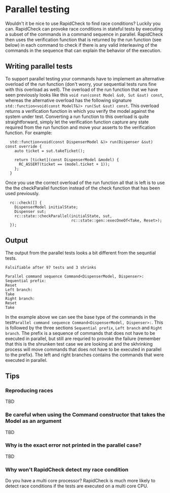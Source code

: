 Parallel testing
=========================
Wouldn't it be nice to use RapidCheck to find race conditions? Luckily you can. RapidCheck can provoke race conditions in stateful tests by executing a subset of the commands in a command sequence in parallel. RapidCheck then uses the verification function that is returned by the run function (see below) in each command to check if there is any valid interleaving of the commands in the sequence that can explain the behavior of the execution. 

## Writing parallel tests ##
To support parallel testing your commands have to implement an alternative overload of the run function (don't worry, your sequential tests runs fine with this overload as well). The overload of the run function that we have seen previously looks like this ```void run(const Model &s0, Sut &sut) const```, whereas the alternative overload has the following signature ```std::function<void(const ModelT&)> run(Sut &sut) const```. This overload returns a verification function in which you verify the model against the system under test. Converting a run function to this overload is quite straightforward, simply let the verification function capture any state required from the run function and move your asserts to the verification function. For example:

```
  std::function<void(const DispenserModel &)> run(Dispenser &sut) const override {
    auto ticket = sut.takeTicket();

    return [ticket](const DispenserModel &model) {
      RC_ASSERT(ticket == (model.ticket + 1));
    };
  }
```

Once you use the correct overload of the run function all that is left is to use the the checkParallel function instead of the check function that has been used previously.

```
  rc::check([] {
    DispenserModel initialState;
    Dispenser sut;
    rc::state::checkParallel(initialState, sut,
                             rc::state::gen::execOneOf<Take, Reset>);
  });
```

## Output ##
The output from the parallel tests looks a bit different from the sequntial tests.

```
Falsifiable after 97 tests and 3 shrinks

Parallel command sequence Command<DispenserModel, Dispenser>:
Sequential prefix:
Reset
Left branch:
Take
Right branch:
Reset
Take
```

In the example above we can see the base type of the commands in the test```Parallel command sequence Command<DispenserModel, Dispenser>:```. This is followed by the three sections ```Sequential prefix```, ```Left branch``` and ```Right branch```. The prefix is a sequence of commands that does not have to be executed in parallel, but still are requried to provoke the failure (remember that this is the shrunken test case we are looking at and the skhrinking process will move commands that does not have to be executed in parallel to the prefix). The left and right branches contains the commands that were executed in parallel.

## Tips ##
### Reproducing races ###
TBD
### Be careful when using the Command constructor that takes the Model as an argument ###
TBD
### Why is the exact error not printed in the parallel case? ###
TBD
### Why won't RapidCheck detect my race condition ###
Do you have a multi core processor? RapidCheck is much more likely to detect race conditions if the tests are executed on a multi core CPU.
